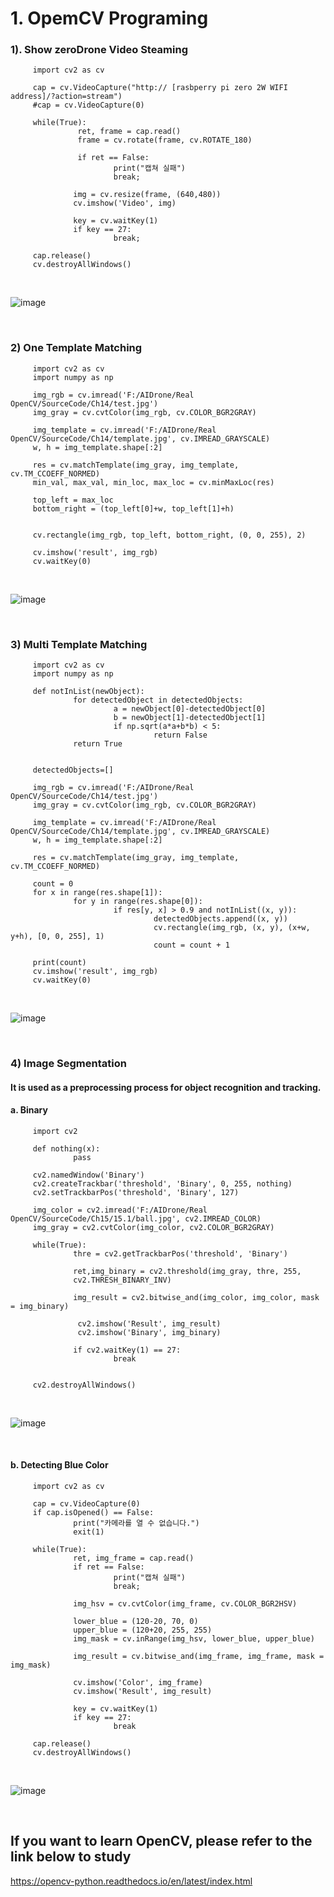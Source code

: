 # 1. OpemCV Programing

### 1). Show zeroDrone Video Steaming 

         import cv2 as cv

         cap = cv.VideoCapture("http:// [rasbperry pi zero 2W WIFI address]/?action=stream")
         #cap = cv.VideoCapture(0)

         while(True):
                   ret, frame = cap.read()
                   frame = cv.rotate(frame, cv.ROTATE_180)
  
                   if ret == False:
                           print("캡쳐 실패")
                           break;  
  
                  img = cv.resize(frame, (640,480))
                  cv.imshow('Video', img)
  
                  key = cv.waitKey(1)
                  if key == 27:
                           break;
  
         cap.release()
         cv.destroyAllWindows()
        
<br/>

![image](https://user-images.githubusercontent.com/122161666/226897074-4632f2d5-954d-449f-b6a1-2f26957d8a0c.png)

<br/>

### 2) One Template Matching
         import cv2 as cv
         import numpy as np

         img_rgb = cv.imread('F:/AIDrone/Real OpenCV/SourceCode/Ch14/test.jpg')
         img_gray = cv.cvtColor(img_rgb, cv.COLOR_BGR2GRAY)

         img_template = cv.imread('F:/AIDrone/Real OpenCV/SourceCode/Ch14/template.jpg', cv.IMREAD_GRAYSCALE)
         w, h = img_template.shape[:2]

         res = cv.matchTemplate(img_gray, img_template, cv.TM_CCOEFF_NORMED)
         min_val, max_val, min_loc, max_loc = cv.minMaxLoc(res)

         top_left = max_loc
         bottom_right = (top_left[0]+w, top_left[1]+h)


         cv.rectangle(img_rgb, top_left, bottom_right, (0, 0, 255), 2)

         cv.imshow('result', img_rgb)
         cv.waitKey(0)

<br/>

![image](https://user-images.githubusercontent.com/122161666/227339946-fed4f4b2-f04a-4e15-a8d1-c34f52d633a7.png)

<br/>

### 3) Multi Template Matching

         import cv2 as cv
         import numpy as np

         def notInList(newObject):
                  for detectedObject in detectedObjects:
                           a = newObject[0]-detectedObject[0]
                           b = newObject[1]-detectedObject[1]
                           if np.sqrt(a*a+b*b) < 5:
                                    return False
                  return True


         detectedObjects=[]

         img_rgb = cv.imread('F:/AIDrone/Real OpenCV/SourceCode/Ch14/test.jpg')
         img_gray = cv.cvtColor(img_rgb, cv.COLOR_BGR2GRAY)
         
         img_template = cv.imread('F:/AIDrone/Real OpenCV/SourceCode/Ch14/template.jpg', cv.IMREAD_GRAYSCALE)
         w, h = img_template.shape[:2]
         
         res = cv.matchTemplate(img_gray, img_template, cv.TM_CCOEFF_NORMED)

         count = 0
         for x in range(res.shape[1]):
                  for y in range(res.shape[0]):
                           if res[y, x] > 0.9 and notInList((x, y)):
                                    detectedObjects.append((x, y))
                                    cv.rectangle(img_rgb, (x, y), (x+w, y+h), [0, 0, 255], 1)
                                    count = count + 1

         print(count)
         cv.imshow('result', img_rgb)
         cv.waitKey(0)
    
<br/>

![image](https://user-images.githubusercontent.com/122161666/227341410-6bd189aa-1f0e-4f4d-b148-3b96613ddee4.png)

<br/>

### 4) Image Segmentation

#### It is used as a preprocessing process for object recognition and tracking.

#### a. Binary

         import cv2

         def nothing(x):
                  pass

         cv2.namedWindow('Binary')
         cv2.createTrackbar('threshold', 'Binary', 0, 255, nothing)
         cv2.setTrackbarPos('threshold', 'Binary', 127)

         img_color = cv2.imread('F:/AIDrone/Real OpenCV/SourceCode/Ch15/15.1/ball.jpg', cv2.IMREAD_COLOR)
         img_gray = cv2.cvtColor(img_color, cv2.COLOR_BGR2GRAY)

         while(True):
                  thre = cv2.getTrackbarPos('threshold', 'Binary')

                  ret,img_binary = cv2.threshold(img_gray, thre, 255, 
                  cv2.THRESH_BINARY_INV)

                  img_result = cv2.bitwise_and(img_color, img_color, mask = img_binary)
    
                   cv2.imshow('Result', img_result)
                   cv2.imshow('Binary', img_binary)
                  
                  if cv2.waitKey(1) == 27:
                           break


         cv2.destroyAllWindows()
                  
<br/>

![image](https://user-images.githubusercontent.com/122161666/227366562-cb654066-961c-4822-aab8-2f013d4d031e.png)

<br/>

#### b. Detecting Blue Color

         import cv2 as cv

         cap = cv.VideoCapture(0)
         if cap.isOpened() == False:
                  print("카메라를 열 수 없습니다.")
                  exit(1)

         while(True):
                  ret, img_frame = cap.read()
                  if ret == False:
                           print("캡쳐 실패")
                           break;

                  img_hsv = cv.cvtColor(img_frame, cv.COLOR_BGR2HSV)

                  lower_blue = (120-20, 70, 0)
                  upper_blue = (120+20, 255, 255)
                  img_mask = cv.inRange(img_hsv, lower_blue, upper_blue)

                  img_result = cv.bitwise_and(img_frame, img_frame, mask = img_mask)

                  cv.imshow('Color', img_frame)
                  cv.imshow('Result', img_result)

                  key = cv.waitKey(1) 
                  if key == 27:
                           break

         cap.release()
         cv.destroyAllWindows()

<br/>

![image](https://user-images.githubusercontent.com/122161666/227366400-8f0eba65-c1b7-45f2-b074-6f1f6f3a4d32.png)

<br/>

## If you want to learn OpenCV,  please refer to the link below to study
https://opencv-python.readthedocs.io/en/latest/index.html

